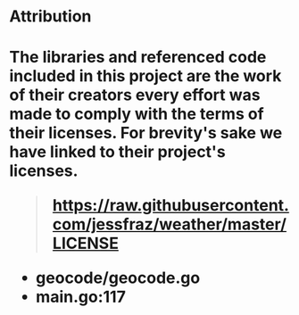 
<h1>Attribution<h1>

The libraries and referenced code included in this project are the work of their creators every effort was made to comply with the terms of their licenses.
For brevity's sake we have linked to their project's licenses.

> https://raw.githubusercontent.com/jessfraz/weather/master/LICENSE

- geocode/geocode.go
- main.go:117
